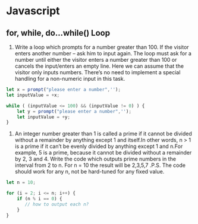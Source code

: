 # Javascript
## for, while, do...while() Loop

1. Write a loop which prompts for a number greater than 100. If the visitor enters another number – ask him to input again. The loop must ask for a number until either the visitor enters a number greater than 100 or cancels the input/enters an empty line. Here we can assume that the visitor only inputs numbers. There’s no need to implement a special handling for a non-numeric input in this task.
```javascript
let x = prompt("please enter a number",'');
let inputValue = +x;

while ( (inputValue <= 100) && (inputValue != 0) ) {
    let y = prompt("please enter a number",'');
    let inputValue = +y;
}
```

1. An integer number greater than 1 is called a prime if it cannot be divided without a remainder by anything except 1 and itself.In other  words, n > 1 is a prime if it can’t be evenly divided by anything except 1 and n.For example, 5 is a prime, because it cannot be divided  without a remainder by 2, 3 and 4. Write the code which outputs prime numbers in the interval from 2 to n. For n = 10 the result will be 2,3,5,7 .P.S. The code should work for any n, not be hard-tuned for any fixed value.
```javascript
let n = 10;

for (i = 2; i <= n; i++) {
    if (n % i == 0) {
       // how to output each n?
    }
}
```
